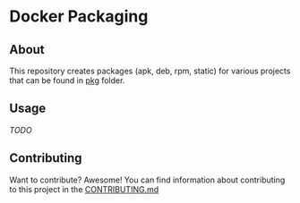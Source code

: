# Docker Packaging

## About

This repository creates packages (apk, deb, rpm, static) for various projects
that can be found in [pkg](pkg) folder.

## Usage

_TODO_

## Contributing

Want to contribute? Awesome! You can find information about contributing to
this project in the [CONTRIBUTING.md](/.github/CONTRIBUTING.md)
